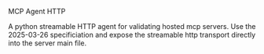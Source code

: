 MCP Agent HTTP

A python streamable HTTP agent for validating hosted mcp servers. Use the 2025-03-26 specificiation and expose the streamable http transport directly into the server main file.